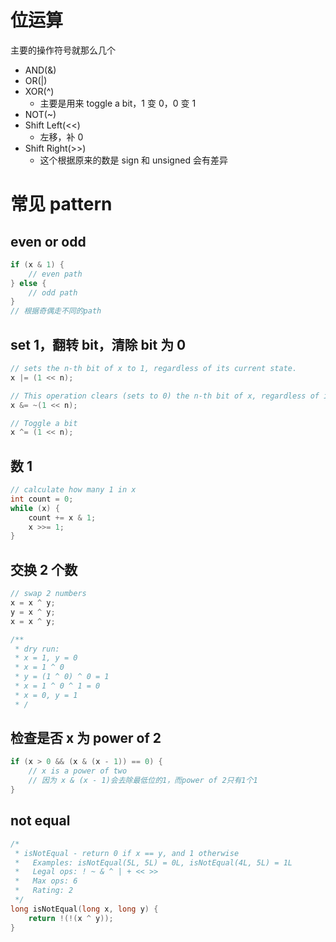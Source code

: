 # 位运算

主要的操作符号就那么几个

- AND(&)
- OR(|)
- XOR(^)
  - 主要是用来 toggle a bit，1 变 0，0 变 1
- NOT(~)
- Shift Left(<<)
  - 左移，补 0
- Shift Right(>>)
  - 这个根据原来的数是 sign 和 unsigned 会有差异

# 常见 pattern

## even or odd

```C
if (x & 1) {
    // even path
} else {
    // odd path
}
// 根据奇偶走不同的path
```

## set 1，翻转 bit，清除 bit 为 0

```C
// sets the n-th bit of x to 1, regardless of its current state.
x |= (1 << n);

// This operation clears (sets to 0) the n-th bit of x, regardless of its current state.
x &= ~(1 << n);

// Toggle a bit
x ^= (1 << n);
```

## 数 1

```C
// calculate how many 1 in x
int count = 0;
while (x) {
    count += x & 1;
    x >>= 1;
}
```

## 交换 2 个数

```C
// swap 2 numbers
x = x ^ y;
y = x ^ y;
x = x ^ y;

/**
 * dry run:
 * x = 1, y = 0
 * x = 1 ^ 0
 * y = (1 ^ 0) ^ 0 = 1
 * x = 1 ^ 0 ^ 1 = 0
 * x = 0, y = 1
 * /
```

## 检查是否 x 为 power of 2

```C
if (x > 0 && (x & (x - 1)) == 0) {
    // x is a power of two
    // 因为 x & (x - 1)会去除最低位的1，而power of 2只有1个1
}
```

## not equal

```C
/*
 * isNotEqual - return 0 if x == y, and 1 otherwise
 *   Examples: isNotEqual(5L, 5L) = 0L, isNotEqual(4L, 5L) = 1L
 *   Legal ops: ! ~ & ^ | + << >>
 *   Max ops: 6
 *   Rating: 2
 */
long isNotEqual(long x, long y) {
    return !(!(x ^ y));
}
```
